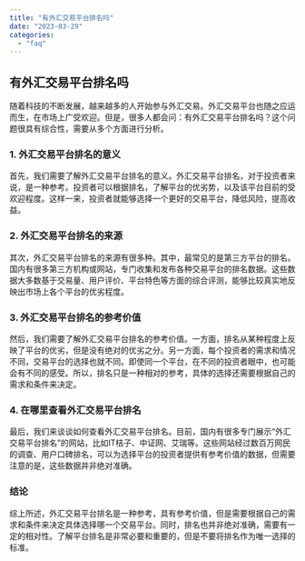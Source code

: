 ```yaml
---
title: "有外汇交易平台排名吗"
date: "2023-03-29"
categories: 
  - "faq"
---
```


## 有外汇交易平台排名吗

随着科技的不断发展，越来越多的人开始参与外汇交易。外汇交易平台也随之应运而生，在市场上广受欢迎。但是，很多人都会问：有外汇交易平台排名吗？这个问题很具有综合性，需要从多个方面进行分析。

### 1\. 外汇交易平台排名的意义

首先，我们需要了解外汇交易平台排名的意义。外汇交易平台排名，对于投资者来说，是一种参考。投资者可以根据排名，了解平台的优劣势，以及该平台目前的受欢迎程度。这样一来，投资者就能够选择一个更好的交易平台，降低风险，提高收益。

### 2\. 外汇交易平台排名的来源

其次，外汇交易平台排名的来源有很多种。其中，最常见的是第三方平台的排名。国内有很多第三方机构或网站，专门收集和发布各种交易平台的排名数据。这些数据大多数基于交易量、用户评价、平台特色等方面的综合评测，能够比较真实地反映出市场上各个平台的优劣程度。

### 3\. 外汇交易平台排名的参考价值

然后，我们需要了解外汇交易平台排名的参考价值。一方面，排名从某种程度上反映了平台的优劣，但是没有绝对的优劣之分。另一方面，每个投资者的需求和情况不同，交易平台的选择也就不同。即使同一个平台，在不同的投资者眼中，也可能会有不同的感受。所以，排名只是一种相对的参考，具体的选择还需要根据自己的需求和条件来决定。

### 4\. 在哪里查看外汇交易平台排名

最后，我们来谈谈如何查看外汇交易平台排名。目前，国内有很多专门展示“外汇交易平台排名”的网站，比如IT桔子、中证网、艾瑞等。这些网站经过数百万网民的调查、用户口碑排名，可以为选择平台的投资者提供有参考价值的数据，但需要注意的是，这些数据并非绝对准确。

### 结论

综上所述，外汇交易平台排名是一种参考，具有参考价值，但是需要根据自己的需求和条件来决定具体选择哪一个交易平台。同时，排名也并非绝对准确，需要有一定的相对性。了解平台排名是非常必要和重要的，但是不要将排名作为唯一选择的标准。
